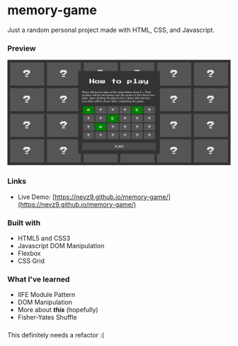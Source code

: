 # memory-game

Just a random personal project made with HTML, CSS, and Javascript.

### Preview

![](preview.png)

### Links

- Live Demo: [https://nevz9.github.io/memory-game/](https://nevz9.github.io/memory-game/)

### Built with

- HTML5 and CSS3
- Javascript DOM Manipulation
- Flexbox
- CSS Grid

### What I've learned

- IIFE Module Pattern
- DOM Manipulation
- More about <i><b>this</b></i> (hopefully)
- Fisher-Yates Shuffle

###

This definitely needs a refactor :(
